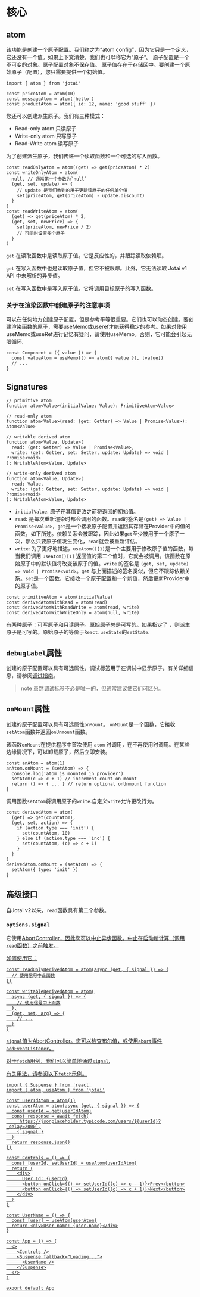 # 核心

## atom<div id="Atom"/>

该功能是创建一个原子配置。我们称之为“atom config”，因为它只是一个定义，它还没有一个值。如果上下文清楚，我们也可以称它为“原子”。
原子配置是一个不可变的对象。原子配置对象不保存值。
原子值存在于存储区中。要创建一个原始原子（配置），您只需要提供一个初始值。
```
import { atom } from 'jotai'

const priceAtom = atom(10)
const messageAtom = atom('hello')
const productAtom = atom({ id: 12, name: 'good stuff' })
```

您还可以创建派生原子。我们有三种模式：

- Read-only atom 只读原子 
- Write-only atom 只写原子 
- Read-Write atom 读写原子
   
为了创建派生原子，我们传递一个读取函数和一个可选的写入函数。

```
const readOnlyAtom = atom((get) => get(priceAtom) * 2)
const writeOnlyAtom = atom(
  null, // 通常第一个参数为`null`
  (get, set, update) => {
    // update 是我们收到的用于更新该原子的任何单个值
    set(priceAtom, get(priceAtom) - update.discount)
  }
)
const readWriteAtom = atom(
  (get) => get(priceAtom) * 2,
  (get, set, newPrice) => {
    set(priceAtom, newPrice / 2)
    // 可同时设置多个原子
  }
)

```

`get` 在读取函数中是读取原子值。它是反应性的，并跟踪读取依赖项。

`get` 在写入函数中也是读取原子值，但它不被跟踪。此外，它无法读取 Jotai v1 API 中未解析的异步值。

`set` 在写入函数中是写入原子值。它将调用目标原子的写入函数。

### 关于在渲染函数中创建原子的注意事项
可以在任何地方创建原子配置，但是参考平等很重要。它们也可以动态创建。要创建渲染函数的原子，需要useMemo或useref才能获得稳定的参考。如果对使用useMemo或useRef进行记忆有疑问，请使用useMemo。否则，它可能会引起无限循环.
```
const Component = ({ value }) => {
  const valueAtom = useMemo(() => atom({ value }), [value])
  // ...
}
```
## Signatures 

```
// primitive atom
function atom<Value>(initialValue: Value): PrimitiveAtom<Value>

// read-only atom
function atom<Value>(read: (get: Getter) => Value | Promise<Value>): Atom<Value>

// writable derived atom
function atom<Value, Update>(
  read: (get: Getter) => Value | Promise<Value>,
  write: (get: Getter, set: Setter, update: Update) => void | Promise<void>
): WritableAtom<Value, Update>

// write-only derived atom
function atom<Value, Update>(
  read: Value,
  write: (get: Getter, set: Setter, update: Update) => void | Promise<void>
): WritableAtom<Value, Update>
```
- `initialValue`: 原子在其值更改之前将返回的初始值。
- `read`: 是每次重新渲染时都会调用的函数。`read`的签名是`(get) => Value | Promise<Value>`，`get`是一个接收原子配置并返回其存储在Provider中的值的函数，如下所述。依赖关系会被跟踪，因此如果`get`至少被用于一个原子一次，那么只要原子值发生变化，`read`就会被重新评估。
- `write`: 为了更好地描述，`useAtom()[1]`是一个主要用于修改原子值的函数，每当我们调用 `useAtom()[1]` 返回值的第二个值时，它就会被调用。该函数在原始原子中的默认值将改变该原子的值。`write` 的签名是 `(get, set, update) => void | Promise<void>`。`get` 与上面描述的签名类似，但它不跟踪依赖关系。`set`是一个函数，它接收一个原子配置和一个新值，然后更新Provider中的原子值。

```
const primitiveAtom = atom(initialValue)
const derivedAtomWithRead = atom(read)
const derivedAtomWithReadWrite = atom(read, write)
const derivedAtomWithWriteOnly = atom(null, write)
```

有两种原子：可写原子和只读原子。原始原子总是可写的。如果指定了 ，则派生原子是可写的。原始原子的等价于`React.useState`的`setState`.

## `debugLabel`属性 
创建的原子配置可以具有可选属性。调试标签用于在调试中显示原子。有关详细信息，请参阅[<u>调试指南</u>](https://jotai.org/docs/guides/debugging)。

>note
>虽然调试标签不必是唯一的，但通常建议使它们可区分。

## `onMount`属性

创建的原子配置可以具有可选属性`onMount`。 `onMount`是一个函数，它接收`setAtom`函数并返回`onUnmount`函数。

该函数`onMount`在提供程序中首次使用 `atom` 时调用，在不再使用时调用。在某些边缘情况下，可以卸载原子，然后立即安装。
```
const anAtom = atom(1)
anAtom.onMount = (setAtom) => {
  console.log('atom is mounted in provider')
  setAtom(c => c + 1) // increment count on mount
  return () => { ... } // return optional onUnmount function
}
```

调用函数`setAtom`将调用原子的`write`.自定义`write`允许更改行为。

```const countAtom = atom(1)
const derivedAtom = atom(
  (get) => get(countAtom),
  (get, set, action) => {
    if (action.type === 'init') {
      set(countAtom, 10)
    } else if (action.type === 'inc') {
      set(countAtom, (c) => c + 1)
    }
  }
)
derivedAtom.onMount = (setAtom) => {
  setAtom({ type: 'init' })
}
```
## 高级接口 <div id="Advanced"/>
自Jotai v2以来，`read`函数具有第二个参数。

### `options.signal`

它使用[<u>AbortController<u/>](https://developer.mozilla.org/en-US/docs/Web/API/AbortController)，因此您可以中止异步函数。中止在启动新计算（调用`read`函数）之前触发。

如何使用它： 
```
const readOnlyDerivedAtom = atom(async (get, { signal }) => {
  // 使用信号中止函数
})

const writableDerivedAtom = atom(
  async (get, { signal }) => {
    // 使用信号中止函数
  },
  (get, set, arg) => {
    // ...
  }
)
```
`signal`值为[<u>AbortController<u/>](https://developer.mozilla.org/en-US/docs/Web/API/AbortController)。您可以检查布尔值，或使用`abort`事件`addEventListener`。

对于`fetch`用例，我们可以简单地通过`signal`.

有关用法，请参阅以下`fetch`示例。

```
import { Suspense } from 'react'
import { atom, useAtom } from 'jotai'

const userIdAtom = atom(1)
const userAtom = atom(async (get, { signal }) => {
  const userId = get(userIdAtom)
  const response = await fetch(
    `https://jsonplaceholder.typicode.com/users/${userId}?_delay=2000`,
    { signal }
  )
  return response.json()
})

const Controls = () => {
  const [userId, setUserId] = useAtom(userIdAtom)
  return (
    <div>
      User Id: {userId}
      <button onClick={() => setUserId((c) => c - 1)}>Prev</button>
      <button onClick={() => setUserId((c) => c + 1)}>Next</button>
    </div>
  )
}

const UserName = () => {
  const [user] = useAtom(userAtom)
  return <div>User name: {user.name}</div>
}

const App = () => (
  <>
    <Controls />
    <Suspense fallback="Loading...">
      <UserName />
    </Suspense>
  </>
)

export default App
```
